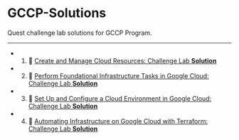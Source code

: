 # GCCP-Solutions
Quest challenge lab solutions for GCCP Program.
<hr>

* 1. 🔗  [Create and Manage Cloud Resources: Challenge Lab **Solution**](https://github.com/Ankushdas178/GCCP-Solutions/blob/main/Create%20and%20Manage%20Cloud%20Resources:%20Challenge%20Lab.md)

* 2. 🔗   [Perform Foundational Infrastructure Tasks in Google Cloud: Challenge Lab **Solution**](https://github.com/Ankushdas178/GCCP-Solutions/blob/main/Perform%20Foundational%20Infrastructure%20Tasks%20in%20Google%20Cloud:%20Challenge%20Lab.md)
* 3. 🔗 [Set Up and Configure a Cloud Environment in Google Cloud: Challenge Lab **Solution**](https://github.com/Ankushdas178/GCCP-Solutions/blob/main/Set%20Up%20and%20Configure%20a%20Cloud%20Environment%20in%20Google%20Cloud.md)

* 4. 🔗 [Automating Infrastructure on Google Cloud with Terraform: Challenge Lab **Solution**](https://github.com/Ankushdas178/GCCP-Solutions/blob/main/Automating%20Infrastructure%20on%20Google%20Cloud%20with%20Terraform:%20Challenge%20Lab.md)
